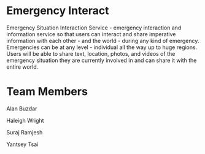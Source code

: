 # Emergency Interact

Emergency Situation Interaction Service - emergency interaction and information service so that users can interact and share imperative information with each other - and the world - during any kind of emergency. Emergencies can be at any level - individual all the way up to huge regions. Users will be able to share text, location, photos, and videos of the emergency situation they are currently involved in and can share it with the entire world.

# Team Members

Alan Buzdar

Haleigh Wright

Suraj Ramjesh

Yantsey Tsai

